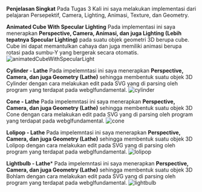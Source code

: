 **Penjelasan Singkat**
Pada Tugas 3 Kali ini saya melakukan implementasi dari pelajaran Persepektif, Camera, Lighting, Animasi, Texture, dan Geometry.

**Animated Cube With Specular Lighting**
Pada implementasi ini saya menerapkan **Perspective, Camera, Animasi, dan juga Lighting (Lebih tepatnya Specular Lighting)** pada suatu objek geometri 3D berupa cube. Cube ini dapat memantulkan cahaya dan juga memiliki animasi berupa rotasi pada sumbu-Y yang bergerak secara otomatis.
![animatedCubeWithSpecularLight](https://github.com/user-attachments/assets/c1faabd8-7145-4531-a93d-06ebc9dfeeaf)

**Cylinder - Lathe**
Pada impelemntasi ini saya menerapkan **Perspective, Camera, dan juga Geometry (Lathe)** sehingga membentuk suatu objek 3D Cylinder dengan cara melakukan edit pada SVG yang di parsing oleh program yang terdapat pada webglfundamental.
![cylinder](https://github.com/user-attachments/assets/82e03c78-3ceb-4b1f-8d05-3edc99ebbec3)

**Cone - Lathe**
Pada impelemntasi ini saya menerapkan **Perspective, Camera, dan juga Geometry (Lathe)** sehingga membentuk suatu objek 3D Cone dengan cara melakukan edit pada SVG yang di parsing oleh program yang terdapat pada webglfundamental. 
![cone](https://github.com/user-attachments/assets/0a1f1464-b426-4a2c-9508-7367e891aa6c)

**Lolipop - Lathe**
Pada impelemntasi ini saya menerapkan **Perspective, Camera, dan juga Geometry (Lathe)** sehingga membentuk suatu objek 3D Lolipop dengan cara melakukan edit pada SVG yang di parsing oleh program yang terdapat pada webglfundamental.
![lolipop](https://github.com/user-attachments/assets/d4c329b0-c57e-4925-8c6a-618dec6c649f)

**Lightbulb - Lathe***
Pada impelemntasi ini saya menerapkan **Perspective, Camera, dan juga Geometry (Lathe)** sehingga membentuk suatu objek 3D Bohlam dengan cara melakukan edit pada SVG yang di parsing oleh program yang terdapat pada webglfundamental.
![lightbulb](https://github.com/user-attachments/assets/71fd1d4d-e146-4cb6-93a5-857e069c49d8)
